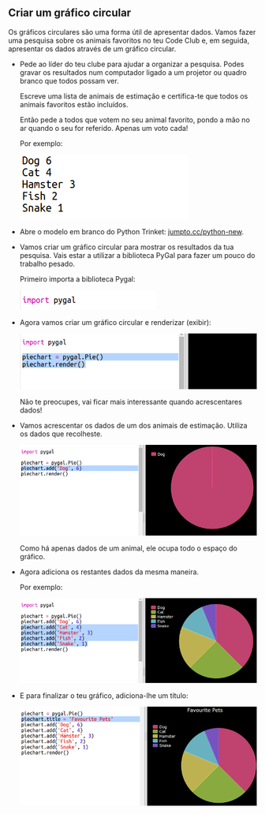 ## Criar um gráfico circular

Os gráficos circulares são uma forma útil de apresentar dados. Vamos fazer uma pesquisa sobre os animais favoritos no teu Code Club e, em seguida, apresentar os dados através de um gráfico circular.

+ Pede ao líder do teu clube para ajudar a organizar a pesquisa. Podes gravar os resultados num computador ligado a um projetor ou quadro branco que todos possam ver.
    
    Escreve uma lista de animais de estimação e certifica-te que todos os animais favoritos estão incluídos.
    
    Então pede a todos que votem no seu animal favorito, pondo a mão no ar quando o seu for referido. Apenas um voto cada!
    
    Por exemplo:
    
    ![captura de ecrã](images/pets-favourite.png)

+ Abre o modelo em branco do Python Trinket: <a href="http://jumpto.cc/python-new" target="_blank">jumpto.cc/python-new</a>.

+ Vamos criar um gráfico circular para mostrar os resultados da tua pesquisa. Vais estar a utilizar a biblioteca PyGal para fazer um pouco do trabalho pesado.
    
    Primeiro importa a biblioteca Pygal:
    
    ![captura de ecrã](images/pets-pygal.png)

+ Agora vamos criar um gráfico circular e renderizar (exibir):
    
    ![captura de ecrã](images/pets-pie.png)
    
    Não te preocupes, vai ficar mais interessante quando acrescentares dados!

+ Vamos acrescentar os dados de um dos animais de estimação. Utiliza os dados que recolheste.
    
    ![captura de ecrã](images/pets-add.png)
    
    Como há apenas dados de um animal, ele ocupa todo o espaço do gráfico.

+ Agora adiciona os restantes dados da mesma maneira.
    
    Por exemplo:
    
    ![captura de ecrã](images/pets-add-all.png)

+ E para finalizar o teu gráfico, adiciona-lhe um título:
    
    ![captura de ecrã](images/pets-title.png)